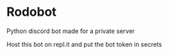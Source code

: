 # Rodobot
Python discord bot made for a private server

Host this bot on repl.it and put the bot token in secrets

